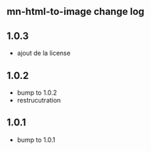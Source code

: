 ## mn-html-to-image change log

## 1.0.3

- ajout de la license

## 1.0.2

- bump to 1.0.2
- restrucutration

## 1.0.1

- bump to 1.0.1

